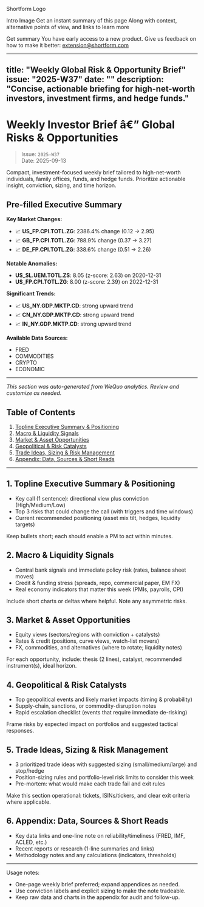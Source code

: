 Shortform Logo

Intro Image
Get an instant summary of this page
Along with context, alternative points of view, and links to learn more


Get summary
You have early access to a new product. Give us feedback on how to make it better: extension@shortform.com

---
title: "Weekly Global Risk & Opportunity Brief"
issue: "2025-W37"
date: ""
description: "Concise, actionable briefing for high-net-worth investors, investment firms, and hedge funds."
---

# Weekly Investor Brief â€” Global Risks & Opportunities

> Issue: `2025-W37`  
> Date: 2025-09-13

Compact, investment-focused weekly brief tailored to high-net-worth individuals, family offices, funds, and hedge funds. Prioritize actionable insight, conviction, sizing, and time horizon.

## Pre-filled Executive Summary

**Key Market Changes:**
- 📈 **US_FP.CPI.TOTL.ZG**: 2386.4% change (0.12 → 2.95)
- 📈 **GB_FP.CPI.TOTL.ZG**: 788.9% change (0.37 → 3.27)
- 📈 **DE_FP.CPI.TOTL.ZG**: 338.6% change (0.51 → 2.26)

**Notable Anomalies:**
- **US_SL.UEM.TOTL.ZS**: 8.05 (z-score: 2.63) on 2020-12-31
- **US_FP.CPI.TOTL.ZG**: 8.00 (z-score: 2.39) on 2022-12-31

**Significant Trends:**
- 📈 **US_NY.GDP.MKTP.CD**: strong upward trend
- 📈 **CN_NY.GDP.MKTP.CD**: strong upward trend
- 📈 **IN_NY.GDP.MKTP.CD**: strong upward trend

**Available Data Sources:**
- FRED
- COMMODITIES
- CRYPTO
- ECONOMIC

---

*This section was auto-generated from WeQuo analytics. Review and customize as needed.*

## Table of Contents

1. [Topline Executive Summary & Positioning](#topline-executive-summary--positioning)
2. [Macro & Liquidity Signals](#macro--liquidity-signals)
3. [Market & Asset Opportunities](#market--asset-opportunities)
4. [Geopolitical & Risk Catalysts](#geopolitical--risk-catalysts)
5. [Trade Ideas, Sizing & Risk Management](#trade-ideas-sizing--risk-management)
6. [Appendix: Data, Sources & Short Reads](#appendix-data-sources--short-reads)

---

## 1. Topline Executive Summary & Positioning

- Key call (1 sentence): directional view plus conviction (High/Medium/Low)
- Top 3 risks that could change the call (with triggers and time windows)
- Current recommended positioning (asset mix tilt, hedges, liquidity targets)

Keep bullets short; each should enable a PM to act within minutes.

## 2. Macro & Liquidity Signals

- Central bank signals and immediate policy risk (rates, balance sheet moves)
- Credit & funding stress (spreads, repo, commercial paper, EM FX)
- Real economy indicators that matter this week (PMIs, payrolls, CPI)

Include short charts or deltas where helpful. Note any asymmetric risks.

## 3. Market & Asset Opportunities

- Equity views (sectors/regions with conviction + catalysts)
- Rates & credit (positions, curve views, watch-list movers)
- FX, commodities, and alternatives (where to rotate; liquidity notes)

For each opportunity, include: thesis (2 lines), catalyst, recommended instrument(s), ideal horizon.

## 4. Geopolitical & Risk Catalysts

- Top geopolitical events and likely market impacts (timing & probability)
- Supply-chain, sanctions, or commodity-disruption notes
- Rapid escalation checklist (events that require immediate de-risking)

Frame risks by expected impact on portfolios and suggested tactical responses.

## 5. Trade Ideas, Sizing & Risk Management

- 3 prioritized trade ideas with suggested sizing (small/medium/large) and stop/hedge
- Position-sizing rules and portfolio-level risk limits to consider this week
- Pre-mortem: what would make each trade fail and exit rules

Make this section operational: tickets, ISINs/tickers, and clear exit criteria where applicable.

## 6. Appendix: Data, Sources & Short Reads

- Key data links and one-line note on reliability/timeliness (FRED, IMF, ACLED, etc.)
- Recent reports or research (1-line summaries and links)
- Methodology notes and any calculations (indicators, thresholds)

---

Usage notes:
- One-page weekly brief preferred; expand appendices as needed.
- Use conviction labels and explicit sizing to make the note tradeable.
- Keep raw data and charts in the appendix for audit and follow-up.